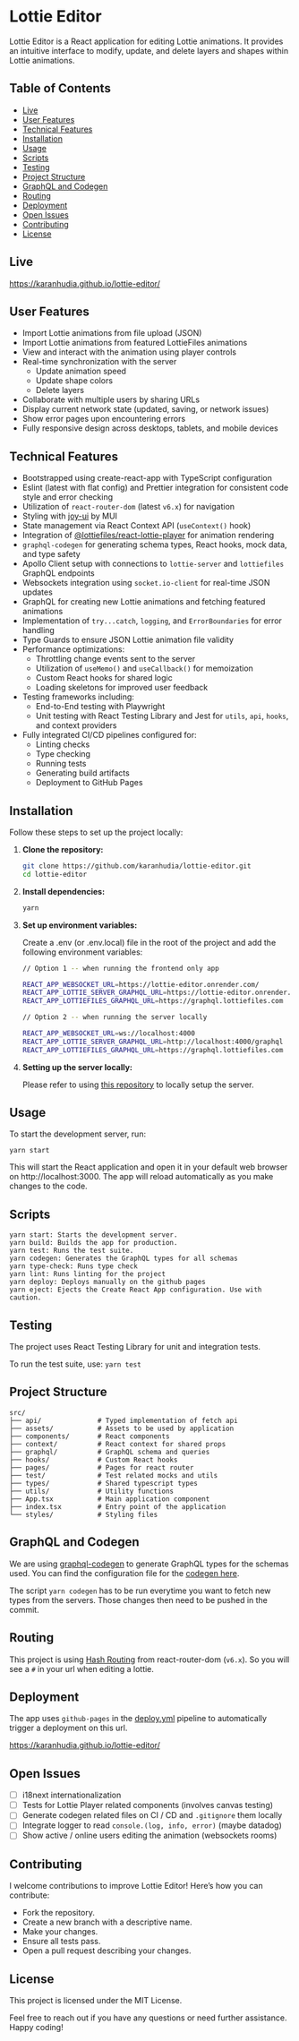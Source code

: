 # Lottie Editor

Lottie Editor is a React application for editing Lottie animations. 
It provides an intuitive interface to modify, update, and delete layers and shapes within Lottie animations.

## Table of Contents

- [Live](#live)
- [User Features](#user-features)
- [Technical Features](#technical-features)
- [Installation](#installation)
- [Usage](#usage)
- [Scripts](#scripts)
- [Testing](#testing)
- [Project Structure](#project-structure)
- [GraphQL and Codegen](#graphql-and-codegen)
- [Routing](#routing)
- [Deployment](#deployment)
- [Open Issues](#open-issues)
- [Contributing](#contributing)
- [License](#license)

## Live

https://karanhudia.github.io/lottie-editor/

## User Features

- Import Lottie animations from file upload (JSON)
- Import Lottie animations from featured LottieFiles animations
- View and interact with the animation using player controls
- Real-time synchronization with the server
  - Update animation speed
  - Update shape colors
  - Delete layers
- Collaborate with multiple users by sharing URLs
- Display current network state (updated, saving, or network issues)
- Show error pages upon encountering errors
- Fully responsive design across desktops, tablets, and mobile devices

## Technical Features

- Bootstrapped using create-react-app with TypeScript configuration
- Eslint (latest with flat config) and Prettier integration for consistent code style and error checking
- Utilization of `react-router-dom` (latest `v6.x`) for navigation
- Styling with [joy-ui](https://mui.com/joy-ui/getting-started/) by MUI
- State management via React Context API (`useContext()` hook)
- Integration of [@lottiefiles/react-lottie-player](https://www.npmjs.com/package/@lottiefiles/react-lottie-player) for animation rendering
- `graphql-codegen` for generating schema types, React hooks, mock data, and type safety
- Apollo Client setup with connections to `lottie-server` and `lottiefiles` GraphQL endpoints
- Websockets integration using `socket.io-client` for real-time JSON updates
- GraphQL for creating new Lottie animations and fetching featured animations
- Implementation of `try...catch`, `logging`, and `ErrorBoundaries` for error handling
- Type Guards to ensure JSON Lottie animation file validity
- Performance optimizations:
  - Throttling change events sent to the server
  - Utilization of `useMemo()` and `useCallback()` for memoization
  - Custom React hooks for shared logic
  - Loading skeletons for improved user feedback
- Testing frameworks including:
  - End-to-End testing with Playwright
  - Unit testing with React Testing Library and Jest for `utils`, `api`, `hooks`, and context providers
- Fully integrated CI/CD pipelines configured for:
  - Linting checks 
  - Type checking
  - Running tests
  - Generating build artifacts
  - Deployment to GitHub Pages

## Installation

Follow these steps to set up the project locally:

1. **Clone the repository:**
   ```sh
   git clone https://github.com/karanhudia/lottie-editor.git
   cd lottie-editor

2. **Install dependencies:**

   ```sh
   yarn
   
3. **Set up environment variables:**

   Create a .env (or .env.local) file in the root of the project and add the following environment variables:

   ```sh
   // Option 1 -- when running the frontend only app
   
   REACT_APP_WEBSOCKET_URL=https://lottie-editor.onrender.com/
   REACT_APP_LOTTIE_SERVER_GRAPHQL_URL=https://lottie-editor.onrender.com/graphql
   REACT_APP_LOTTIEFILES_GRAPHQL_URL=https://graphql.lottiefiles.com
   
   // Option 2 -- when running the server locally
   
   REACT_APP_WEBSOCKET_URL=ws://localhost:4000
   REACT_APP_LOTTIE_SERVER_GRAPHQL_URL=http://localhost:4000/graphql
   REACT_APP_LOTTIEFILES_GRAPHQL_URL=https://graphql.lottiefiles.com

4. **Setting up the server locally:**
   
   Please refer to using [this repository](https://github.com/karanhudia/lottie-server) to locally setup the server.

## Usage

   To start the development server, run:

   ```
   yarn start
   ```
   
   This will start the React application and open it in your default web browser on http://localhost:3000. 
   The app will reload automatically as you make changes to the code.

## Scripts

   ```
   yarn start: Starts the development server.
   yarn build: Builds the app for production.
   yarn test: Runs the test suite.
   yarn codegen: Generates the GraphQL types for all schemas
   yarn type-check: Runs type check
   yarn lint: Runs linting for the project
   yarn deploy: Deploys manually on the github pages
   yarn eject: Ejects the Create React App configuration. Use with caution.
   ```

## Testing

   The project uses React Testing Library for unit and integration tests.

   To run the test suite, use: ```yarn test```

## Project Structure
   
   ```text
   src/
   ├── api/              # Typed implementation of fetch api
   ├── assets/           # Assets to be used by application
   ├── components/       # React components
   ├── context/          # React context for shared props
   ├── graphql/          # GraphQL schema and queries
   ├── hooks/            # Custom React hooks
   ├── pages/            # Pages for react router
   ├── test/             # Test related mocks and utils
   ├── types/            # Shared typescript types
   ├── utils/            # Utility functions
   ├── App.tsx           # Main application component
   ├── index.tsx         # Entry point of the application
   └── styles/           # Styling files
   ```

## GraphQL and Codegen

   We are using [graphql-codegen](https://the-guild.dev/graphql/codegen) to generate GraphQL types for the schemas used.
   You can find the configuration file for the [codegen here](https://github.com/karanhudia/lottie-editor/blob/main/codegen.ts). 

   The script ```yarn codegen``` has to be run everytime you want to fetch new types from the servers. Those changes then need to be pushed in the commit. 

## Routing

   This project is using [Hash Routing](https://reactrouter.com/en/main/router-components/hash-router) from react-router-dom (`v6.x`).
   So you will see a `#` in your url when editing a lottie.

## Deployment

   The app uses `github-pages` in the [deploy.yml](https://github.com/karanhudia/lottie-editor/blob/main/.github/workflows/deploy.yml) 
   pipeline to automatically trigger a deployment on this url.

   https://karanhudia.github.io/lottie-editor/

## Open Issues

   - [ ] i18next internationalization
   - [ ] Tests for Lottie Player related components (involves canvas testing)
   - [ ] Generate codegen related files on CI / CD and `.gitignore` them locally
   - [ ] Integrate logger to read `console.(log, info, error)` (maybe datadog)
   - [ ] Show active / online users editing the animation (websockets rooms) 
   
## Contributing

   I welcome contributions to improve Lottie Editor! Here’s how you can contribute:

   - Fork the repository.
   - Create a new branch with a descriptive name.
   - Make your changes.
   - Ensure all tests pass.
   - Open a pull request describing your changes.

## License

   This project is licensed under the MIT License.

   Feel free to reach out if you have any questions or need further assistance. Happy coding!

